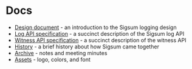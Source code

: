 # Docs

  - [Design document][] - an introduction to the Sigsum logging design
  - [Log API specification][] - a succinct description of the Sigsum log API
  - [Witness API specification][] - a succinct description of the witness API
  - [History][] - a brief history about how Sigsum came together
  - [Archive][] - notes and meeting minutes
  - [Assets](/assets) - logo, colors, and font

[Design document]: https://git.glasklar.is/sigsum/project/documentation/-/blob/main/design.md
[Log API specification]: https://git.glasklar.is/sigsum/project/documentation/-/blob/main/log.md
[Witness API specification]: https://git.glasklar.is/sigsum/project/documentation/-/blob/main/witness.md
[History]: https://git.glasklar.is/sigsum/project/documentation/-/blob/main/history.md
[Archive]: https://git.glasklar.is/sigsum/project/documentation/-/tree/main/archive
